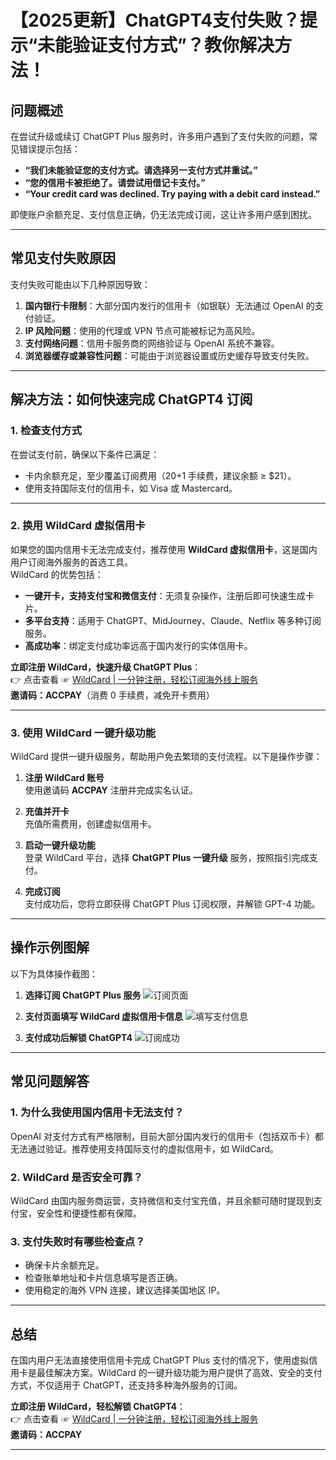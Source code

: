 # 【2025更新】ChatGPT4支付失败？提示“未能验证支付方式”？教你解决方法！

## 问题概述

在尝试升级或续订 ChatGPT Plus 服务时，许多用户遇到了支付失败的问题，常见错误提示包括：

- **“我们未能验证您的支付方式。请选择另一支付方式并重试。”**
- **“您的信用卡被拒绝了。请尝试用借记卡支付。”**
- **“Your credit card was declined. Try paying with a debit card instead.”**

即使账户余额充足、支付信息正确，仍无法完成订阅，这让许多用户感到困扰。

---

## 常见支付失败原因

支付失败可能由以下几种原因导致：

1. **国内银行卡限制**：大部分国内发行的信用卡（如银联）无法通过 OpenAI 的支付验证。
2. **IP 风险问题**：使用的代理或 VPN 节点可能被标记为高风险。
3. **支付网络问题**：信用卡服务商的网络验证与 OpenAI 系统不兼容。
4. **浏览器缓存或兼容性问题**：可能由于浏览器设置或历史缓存导致支付失败。

---

## 解决方法：如何快速完成 ChatGPT4 订阅

### 1. 检查支付方式

在尝试支付前，确保以下条件已满足：

- 卡内余额充足，至少覆盖订阅费用（$20+$1 手续费，建议余额 ≥ $21）。
- 使用支持国际支付的信用卡，如 Visa 或 Mastercard。

---

### 2. 换用 WildCard 虚拟信用卡

如果您的国内信用卡无法完成支付，推荐使用 **WildCard 虚拟信用卡**，这是国内用户订阅海外服务的首选工具。  
WildCard 的优势包括：

- **一键开卡，支持支付宝和微信支付**：无须复杂操作，注册后即可快速生成卡片。
- **多平台支持**：适用于 ChatGPT、MidJourney、Claude、Netflix 等多种订阅服务。
- **高成功率**：绑定支付成功率远高于国内发行的实体信用卡。

**立即注册 WildCard，快速升级 ChatGPT Plus**：  
👉 点击查看 ☞ [WildCard | 一分钟注册，轻松订阅海外线上服务](https://bit.ly/bewildcard)  
**邀请码：ACCPAY**（消费 0 手续费，减免开卡费用）

---

### 3. 使用 WildCard 一键升级功能

WildCard 提供一键升级服务，帮助用户免去繁琐的支付流程。以下是操作步骤：

1. **注册 WildCard 账号**  
   使用邀请码 **ACCPAY** 注册并完成实名认证。

2. **充值并开卡**  
   充值所需费用，创建虚拟信用卡。

3. **启动一键升级功能**  
   登录 WildCard 平台，选择 **ChatGPT Plus 一键升级** 服务，按照指引完成支付。

4. **完成订阅**  
   支付成功后，您将立即获得 ChatGPT Plus 订阅权限，并解锁 GPT-4 功能。

---

## 操作示例图解

以下为具体操作截图：

1. **选择订阅 ChatGPT Plus 服务**
   ![订阅页面](https://puputeju-tc.oss-cn-beijing.aliyuncs.com/image-20240227132722211.png)

2. **支付页面填写 WildCard 虚拟信用卡信息**
   ![填写支付信息](https://puputeju-tc.oss-cn-beijing.aliyuncs.com/image-20240227133040258.png)

3. **支付成功后解锁 ChatGPT4**
   ![订阅成功](https://puputeju-tc.oss-cn-beijing.aliyuncs.com/image-20240227134941233.png)

---

## 常见问题解答

### 1. 为什么我使用国内信用卡无法支付？
OpenAI 对支付方式有严格限制，目前大部分国内发行的信用卡（包括双币卡）都无法通过验证。推荐使用支持国际支付的虚拟信用卡，如 WildCard。

### 2. WildCard 是否安全可靠？
WildCard 由国内服务商运营，支持微信和支付宝充值，并且余额可随时提现到支付宝，安全性和便捷性都有保障。

### 3. 支付失败时有哪些检查点？
- 确保卡片余额充足。
- 检查账单地址和卡片信息填写是否正确。
- 使用稳定的海外 VPN 连接，建议选择美国地区 IP。

---

## 总结

在国内用户无法直接使用信用卡完成 ChatGPT Plus 支付的情况下，使用虚拟信用卡是最佳解决方案。WildCard 的一键升级功能为用户提供了高效、安全的支付方式，不仅适用于 ChatGPT，还支持多种海外服务的订阅。

**立即注册 WildCard，轻松解锁 ChatGPT4**：  
👉 点击查看 ☞ [WildCard | 一分钟注册，轻松订阅海外线上服务](https://bit.ly/bewildcard)  
**邀请码：ACCPAY**

---

